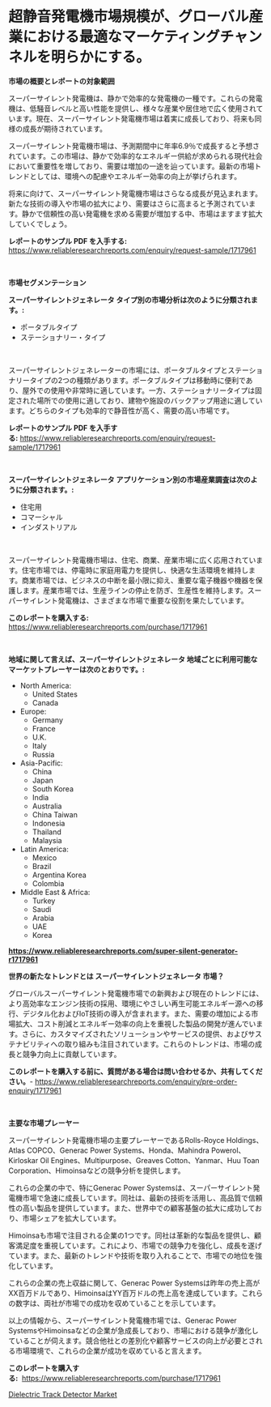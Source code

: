 <p><h1>超静音発電機市場規模が、グローバル産業における最適なマーケティングチャンネルを明らかにする。</h1></p><p><strong>市場の概要とレポートの対象範囲</strong></p>
<p><p>スーパーサイレント発電機は、静かで効率的な発電機の一種です。これらの発電機は、低騒音レベルと高い性能を提供し、様々な産業や居住地で広く使用されています。現在、スーパーサイレント発電機市場は着実に成長しており、将来も同様の成長が期待されています。</p><p>スーパーサイレント発電機市場は、予測期間中に年率6.9％で成長すると予想されています。この市場は、静かで効率的なエネルギー供給が求められる現代社会において重要性を増しており、需要は増加の一途を辿っています。最新の市場トレンドとしては、環境への配慮やエネルギー効率の向上が挙げられます。</p><p>将来に向けて、スーパーサイレント発電機市場はさらなる成長が見込まれます。新たな技術の導入や市場の拡大により、需要はさらに高まると予測されています。静かで信頼性の高い発電機を求める需要が増加する中、市場はますます拡大していくでしょう。</p></p>
<p><strong>レポートのサンプル PDF を入手する:</strong> <a href="https://www.reliableresearchreports.com/enquiry/request-sample/1717961">https://www.reliableresearchreports.com/enquiry/request-sample/1717961</a></p>
<p>&nbsp;</p>
<p><strong>市場セグメンテーション</strong></p>
<p><strong>スーパーサイレントジェネレータ タイプ別の市場分析は次のように分類されます。:</strong></p>
<p><ul><li>ポータブルタイプ</li><li>ステーショナリー・タイプ</li></ul></p>
<p>&nbsp;</p>
<p><p>スーパーサイレントジェネレーターの市場には、ポータブルタイプとステーショナリータイプの2つの種類があります。ポータブルタイプは移動時に便利であり、屋外での使用や非常時に適しています。一方、ステーショナリータイプは固定された場所での使用に適しており、建物や施設のバックアップ用途に適しています。どちらのタイプも効率的で静音性が高く、需要の高い市場です。</p></p>
<p><strong>レポートのサンプル PDF を入手する:</strong>&nbsp;<a href="https://www.reliableresearchreports.com/enquiry/request-sample/1717961">https://www.reliableresearchreports.com/enquiry/request-sample/1717961</a></p>
<p>&nbsp;</p>
<p><strong> スーパーサイレントジェネレータ アプリケーション別の市場産業調査は次のように分類されます。:</strong></p>
<p><ul><li>住宅用</li><li>コマーシャル</li><li>インダストリアル</li></ul></p>
<p>&nbsp;</p>
<p><p>スーパーサイレント発電機市場は、住宅、商業、産業市場に広く応用されています。住宅市場では、停電時に家庭用電力を提供し、快適な生活環境を維持します。商業市場では、ビジネスの中断を最小限に抑え、重要な電子機器や機器を保護します。産業市場では、生産ラインの停止を防ぎ、生産性を維持します。スーパーサイレント発電機は、さまざまな市場で重要な役割を果たしています。</p></p>
<p><strong>このレポートを購入する:</strong>&nbsp; <a href="https://www.reliableresearchreports.com/purchase/1717961">https://www.reliableresearchreports.com/purchase/1717961</a></p>
<p>&nbsp;</p>
<p><strong>地域に関して言えば、スーパーサイレントジェネレータ 地域ごとに利用可能なマーケットプレーヤーは次のとおりです。:</strong></p>
<p><ul>
    <li>
        North America:
        <ul>
            <li>United States</li>
            <li>Canada</li>
        </ul>
    </li>
    <li>
        Europe:
        <ul>
            <li>Germany</li>
            <li>France</li>
            <li>U.K.</li>
            <li>Italy</li>
            <li>Russia</li>
        </ul>
    </li>
    <li>
        Asia-Pacific:
        <ul>
            <li>China</li>
            <li>Japan</li>
            <li>South Korea</li>
            <li>India</li>
            <li>Australia</li>
            <li>China Taiwan</li>
            <li>Indonesia</li>
            <li>Thailand</li>
            <li>Malaysia</li>
        </ul>
    </li>
    <li>
        Latin America:
        <ul>
            <li>Mexico</li>
            <li>Brazil</li>
            <li>Argentina Korea</li>
            <li>Colombia</li>
        </ul>
    </li>
    <li>
        Middle East & Africa:
        <ul>
            <li>Turkey</li>
            <li>Saudi</li>
            <li>Arabia</li>
            <li>UAE</li>
            <li>Korea</li>
        </ul>
    </li>
    </ul></p>
<p><strong><a href="https://www.reliableresearchreports.com/super-silent-generator-r1717961">https://www.reliableresearchreports.com/super-silent-generator-r1717961</a></strong>&nbsp;</p>
<p><strong>世界の新たなトレンドとは スーパーサイレントジェネレータ 市場？</strong></p>
<p><p>グローバルスーパーサイレント発電機市場での新興および現在のトレンドには、より高効率なエンジン技術の採用、環境にやさしい再生可能エネルギー源への移行、デジタル化およびIoT技術の導入が含まれます。また、需要の増加による市場拡大、コスト削減とエネルギー効率の向上を重視した製品の開発が進んでいます。さらに、カスタマイズされたソリューションやサービスの提供、およびサステナビリティへの取り組みも注目されています。これらのトレンドは、市場の成長と競争力向上に貢献しています。</p></p>
<p><strong>このレポートを購入する前に、質問がある場合は問い合わせるか、共有してください。</strong>- <a href="https://www.reliableresearchreports.com/enquiry/pre-order-enquiry/1717961">https://www.reliableresearchreports.com/enquiry/pre-order-enquiry/1717961</a></p>
<p>&nbsp;</p>
<p><strong>主要な市場プレーヤー</strong></p>
<p><p>スーパーサイレント発電機市場の主要プレーヤーであるRolls-Royce Holdings、Atlas COPCO、Generac Power Systems、Honda、Mahindra Powerol、Kirloskar Oil Engines、Multipurpose、Greaves Cotton、Yanmar、Huu Toan Corporation、Himoinsaなどの競争分析を提供します。</p><p>これらの企業の中で、特にGenerac Power Systemsは、スーパーサイレント発電機市場で急速に成長しています。同社は、最新の技術を活用し、高品質で信頼性の高い製品を提供しています。また、世界中での顧客基盤の拡大に成功しており、市場シェアを拡大しています。</p><p>Himoinsaも市場で注目される企業の1つです。同社は革新的な製品を提供し、顧客満足度を重視しています。これにより、市場での競争力を強化し、成長を遂げています。また、最新のトレンドや技術を取り入れることで、市場での地位を強化しています。</p><p>これらの企業の売上収益に関して、Generac Power Systemsは昨年の売上高がXX百万ドルであり、HimoinsaはYY百万ドルの売上高を達成しています。これらの数字は、両社が市場での成功を収めていることを示しています。</p><p>以上の情報から、スーパーサイレント発電機市場では、Generac Power SystemsやHimoinsaなどの企業が急成長しており、市場における競争が激化していることが伺えます。競合他社との差別化や顧客サービスの向上が必要とされる市場環境で、これらの企業が成功を収めていると言えます。</p></p>
<p><strong>このレポートを購入する:</strong>&nbsp;&nbsp;<a href="https://www.reliableresearchreports.com/purchase/1717961">https://www.reliableresearchreports.com/purchase/1717961</a></p>
<p><p><a href="https://copper-carbon-84f.notion.site/Analyzing-Dielectric-Track-Detector-Market-Global-Industry-Perspective-and-Forecast-2024-to-2031-60b5b14d74834b0fabc08e53a521cb87">Dielectric Track Detector Market</a></p></p>